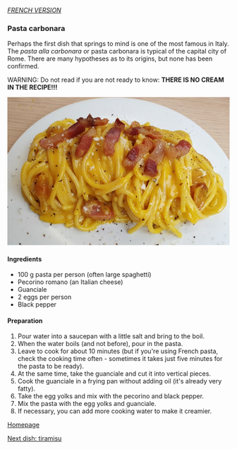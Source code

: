 [*FRENCH VERSION*](pastacarbonara.md)

### Pasta carbonara
Perhaps the first dish that springs to mind is one of the most famous in Italy. The _pasta alla carbonara_ or pasta carbonara is typical of the capital city of Rome. There are many hypotheses as to its origins, but none has been confirmed. 

WARNING: Do not read if you are not ready to know: **THERE IS NO CREAM IN THE RECIPE!!!**

![alt text](../images/carbonara.png)

#### Ingredients
- 100 g pasta per person (often large spaghetti)
- Pecorino romano (an Italian cheese)
- Guanciale
- 2 eggs per person
- Black pepper

#### Preparation
1. Pour water into a saucepan with a little salt and bring to the boil.
2. When the water boils (and not before), pour in the pasta.
3. Leave to cook for about 10 minutes (but if you're using French pasta, check the cooking time often - sometimes it takes just five minutes for the pasta to be ready).
4. At the same time, take the guanciale and cut it into vertical pieces.
5. Cook the guanciale in a frying pan without adding oil (it's already very fatty).
6. Take the egg yolks and mix with the pecorino and black pepper.
7. Mix the pasta with the egg yolks and guanciale.
8. If necessary, you can add more cooking water to make it creamier.

[Homepage](README.md) 

[Next dish: tiramisu](tiramisù.md)
